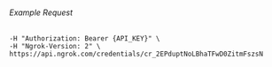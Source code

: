 
###### Example Request
```curl \
-H "Authorization: Bearer {API_KEY}" \
-H "Ngrok-Version: 2" \
https://api.ngrok.com/credentials/cr_2EPduptNoLBhaTFwD0ZitmFszsN
